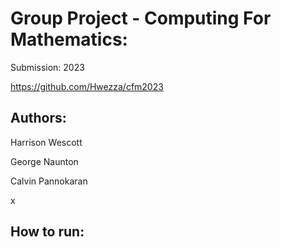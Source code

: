 # Group Project - Computing For Mathematics:

Submission: 2023

<https://github.com/Hwezza/cfm2023>

## Authors:

Harrison Wescott

George Naunton

Calvin Pannokaran

x

## How to run:

